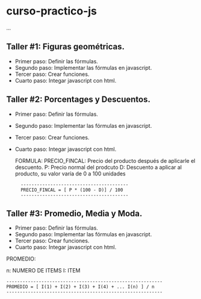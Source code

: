 # curso-practico-js

...

## Taller #1: Figuras geométricas.

- Primer paso: Definir las fórmulas.
- Segundo paso: Implementar las fórmulas en javascript.
- Tercer paso: Crear funciones.
- Cuarto paso: Integar javascript con html.

## Taller #2: Porcentages y Descuentos.

- Primer paso: Definir las fórmulas.
- Segundo paso: Implementar las fórmulas en javascript.
- Tercer paso: Crear funciones.
- Cuarto paso: Integar javascript con html.

  FORMULA:
  PRECIO_FINCAL: Precio del producto después de aplicarle el descuento.
  P: Precio normal del prodcuto
  D: Descuento a aplicar al producto, su valor varía de 0 a 100 unidades

        ----------------------------------------
        PRECIO_FINCAL = [ P * (100 - D)] / 100
        ----------------------------------------

## Taller #3: Promedio, Media y Moda.

- Primer paso: Definir las fórmulas.
- Segundo paso: Implementar las fórmulas en javascript.
- Tercer paso: Crear funciones.
- Cuarto paso: Integar javascript con html.

PROMEDIO:

n: NUMERO DE ITEMS
I: ITEM

    ----------------------------------------------------------
    PROMEDIO = [ I(1) + I(2) + I(3) + I(4) + ... I(n) ] / n
    ----------------------------------------------------------
